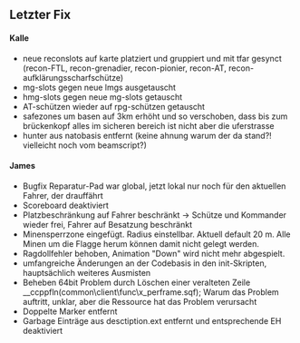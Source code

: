 ## Letzter Fix
#### Kalle
- neue reconslots auf karte platziert und gruppiert und mit tfar gesynct (recon-FTL, recon-grenadier, recon-pionier, recon-AT, recon-aufklärungsscharfschütze)
- mg-slots gegen neue lmgs ausgetauscht
- hmg-slots gegen neue mg-slots getauscht
- AT-schützen wieder auf rpg-schützen getauscht
- safezones um basen auf 3km erhöht und so verschoben, dass bis zum brückenkopf alles im sicheren bereich ist nicht aber die uferstrasse
- hunter aus natobasis entfernt (keine ahnung warum der da stand?! vielleicht noch vom beamscript?)

#### James
- Bugfix Reparatur-Pad war global, jetzt lokal nur noch für den aktuellen Fahrer, der drauffährt
- Scoreboard deaktiviert
- Platzbeschränkung auf Fahrer beschränkt -> Schütze und Kommander wieder frei, Fahrer auf Besatzung beschränkt
- Minensperrzone eingefügt. Radius einstellbar. Aktuell default 20 m. Alle Minen um die Flagge herum können damit nicht gelegt werden.
- Ragdollfehler behoben, Animation "Down" wird nicht mehr abgespielt.
- umfangreiche Änderungen an der Codebasis in den init-Skripten, hauptsächlich weiteres Ausmisten
- Beheben 64bit Problem durch Löschen einer veralteten Zeile __ccppfln(common\client\func\x_perframe.sqf); Warum das Problem auftritt, unklar, aber die Ressource hat das Problem verursacht
- Doppelte Marker entfernt
- Garbage Einträge aus desctiption.ext entfernt und entsprechende EH deaktiviert